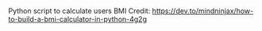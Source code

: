 #
Python script to calculate users BMI
Credit: https://dev.to/mindninjax/how-to-build-a-bmi-calculator-in-python-4g2g
#